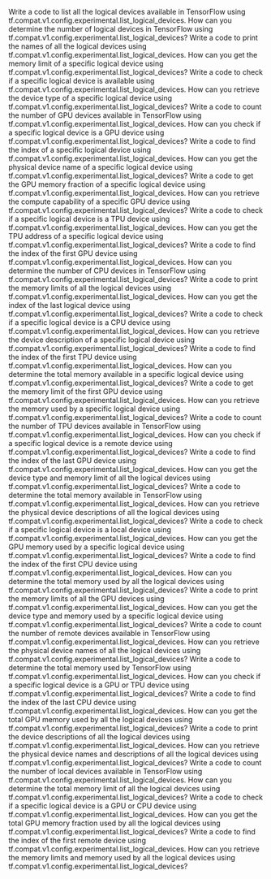 Write a code to list all the logical devices available in TensorFlow using tf.compat.v1.config.experimental.list_logical_devices.
How can you determine the number of logical devices in TensorFlow using tf.compat.v1.config.experimental.list_logical_devices?
Write a code to print the names of all the logical devices using tf.compat.v1.config.experimental.list_logical_devices.
How can you get the memory limit of a specific logical device using tf.compat.v1.config.experimental.list_logical_devices?
Write a code to check if a specific logical device is available using tf.compat.v1.config.experimental.list_logical_devices.
How can you retrieve the device type of a specific logical device using tf.compat.v1.config.experimental.list_logical_devices?
Write a code to count the number of GPU devices available in TensorFlow using tf.compat.v1.config.experimental.list_logical_devices.
How can you check if a specific logical device is a GPU device using tf.compat.v1.config.experimental.list_logical_devices?
Write a code to find the index of a specific logical device using tf.compat.v1.config.experimental.list_logical_devices.
How can you get the physical device name of a specific logical device using tf.compat.v1.config.experimental.list_logical_devices?
Write a code to get the GPU memory fraction of a specific logical device using tf.compat.v1.config.experimental.list_logical_devices.
How can you retrieve the compute capability of a specific GPU device using tf.compat.v1.config.experimental.list_logical_devices?
Write a code to check if a specific logical device is a TPU device using tf.compat.v1.config.experimental.list_logical_devices.
How can you get the TPU address of a specific logical device using tf.compat.v1.config.experimental.list_logical_devices?
Write a code to find the index of the first GPU device using tf.compat.v1.config.experimental.list_logical_devices.
How can you determine the number of CPU devices in TensorFlow using tf.compat.v1.config.experimental.list_logical_devices?
Write a code to print the memory limits of all the logical devices using tf.compat.v1.config.experimental.list_logical_devices.
How can you get the index of the last logical device using tf.compat.v1.config.experimental.list_logical_devices?
Write a code to check if a specific logical device is a CPU device using tf.compat.v1.config.experimental.list_logical_devices.
How can you retrieve the device description of a specific logical device using tf.compat.v1.config.experimental.list_logical_devices?
Write a code to find the index of the first TPU device using tf.compat.v1.config.experimental.list_logical_devices.
How can you determine the total memory available in a specific logical device using tf.compat.v1.config.experimental.list_logical_devices?
Write a code to get the memory limit of the first GPU device using tf.compat.v1.config.experimental.list_logical_devices.
How can you retrieve the memory used by a specific logical device using tf.compat.v1.config.experimental.list_logical_devices?
Write a code to count the number of TPU devices available in TensorFlow using tf.compat.v1.config.experimental.list_logical_devices.
How can you check if a specific logical device is a remote device using tf.compat.v1.config.experimental.list_logical_devices?
Write a code to find the index of the last GPU device using tf.compat.v1.config.experimental.list_logical_devices.
How can you get the device type and memory limit of all the logical devices using tf.compat.v1.config.experimental.list_logical_devices?
Write a code to determine the total memory available in TensorFlow using tf.compat.v1.config.experimental.list_logical_devices.
How can you retrieve the physical device descriptions of all the logical devices using tf.compat.v1.config.experimental.list_logical_devices?
Write a code to check if a specific logical device is a local device using tf.compat.v1.config.experimental.list_logical_devices.
How can you get the GPU memory used by a specific logical device using tf.compat.v1.config.experimental.list_logical_devices?
Write a code to find the index of the first CPU device using tf.compat.v1.config.experimental.list_logical_devices.
How can you determine the total memory used by all the logical devices using tf.compat.v1.config.experimental.list_logical_devices?
Write a code to print the memory limits of all the GPU devices using tf.compat.v1.config.experimental.list_logical_devices.
How can you get the device type and memory used by a specific logical device using tf.compat.v1.config.experimental.list_logical_devices?
Write a code to count the number of remote devices available in TensorFlow using tf.compat.v1.config.experimental.list_logical_devices.
How can you retrieve the physical device names of all the logical devices using tf.compat.v1.config.experimental.list_logical_devices?
Write a code to determine the total memory used by TensorFlow using tf.compat.v1.config.experimental.list_logical_devices.
How can you check if a specific logical device is a GPU or TPU device using tf.compat.v1.config.experimental.list_logical_devices?
Write a code to find the index of the last CPU device using tf.compat.v1.config.experimental.list_logical_devices.
How can you get the total GPU memory used by all the logical devices using tf.compat.v1.config.experimental.list_logical_devices?
Write a code to print the device descriptions of all the logical devices using tf.compat.v1.config.experimental.list_logical_devices.
How can you retrieve the physical device names and descriptions of all the logical devices using tf.compat.v1.config.experimental.list_logical_devices?
Write a code to count the number of local devices available in TensorFlow using tf.compat.v1.config.experimental.list_logical_devices.
How can you determine the total memory limit of all the logical devices using tf.compat.v1.config.experimental.list_logical_devices?
Write a code to check if a specific logical device is a GPU or CPU device using tf.compat.v1.config.experimental.list_logical_devices.
How can you get the total GPU memory fraction used by all the logical devices using tf.compat.v1.config.experimental.list_logical_devices?
Write a code to find the index of the first remote device using tf.compat.v1.config.experimental.list_logical_devices.
How can you retrieve the memory limits and memory used by all the logical devices using tf.compat.v1.config.experimental.list_logical_devices?